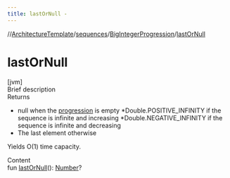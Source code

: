 ```yaml
---
title: lastOrNull -
---
```

//[ArchitectureTemplate](../../index.md)/[sequences](../index.md)/[BigIntegerProgression](index.md)/[lastOrNull](last-or-null.md)



# lastOrNull  
[jvm]  
Brief description  
Returns<ul><li>null when the [progression](index.md) is empty *Double.POSITIVE_INFINITY if the sequence is infinite and increasing *Double.NEGATIVE_INFINITY if the sequence is infinite and decreasing</li><li>The last element otherwise</li></ul>Yields O(1) time capacity.  
  
  
Content  
fun [lastOrNull](last-or-null.md)(): [Number](https://kotlinlang.org/api/latest/jvm/stdlib/kotlin/-number/index.html)?  



